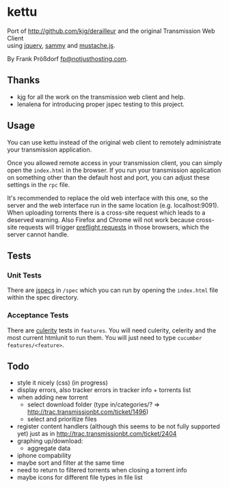 # kettu
Port of http://github.com/kjg/derailleur and the original Transmission Web Client  
using [jquery](http://jquery.com), [sammy](http://github.com/quirkey/sammy) and [mustache.js](http://github.com/janl/mustache.js).

By Frank Prößdorf <fp@notjusthosting.com>.


## Thanks 
* kjg for all the work on the transmission web client and help.
* lenalena for introducing proper jspec testing to this project.


## Usage
You can use kettu instead of the original web client to remotely administrate your transmission application.

Once you allowed remote access in your transmission client, you can simply open the `index.html` in the browser. If you run your transmission application on something other than the default host and port, you can adjust these settings in the `rpc` file.

It's recommended to replace the old web interface with this one, so the server and the web interface run in the same location (e.g. localhost:9091). When uploading torrents there is a cross-site request which leads to a deserved warning. Also Firefox and Chrome will not work because cross-site requests will trigger [preflight requests](http://www.w3.org/TR/access-control/#preflight-request) in those browsers, which the server cannot handle.


## Tests

### Unit Tests
There are [jspecs](http://github.com/visionmedia/jspec) in `/spec` which you can run by opening the `index.html` file within the spec directory.

### Acceptance Tests
There are [culerity](http://github.com/langalex/culerity) tests in `features`. You will need culerity, celerity and the most current htmlunit to run them. You will just need to type `cucumber features/<feature>`.


## Todo
* style it nicely (css) (in progress)
* display errors, also tracker errors in tracker info + torrents list
* when adding new torrent
  * select download folder (type in/categories/? => http://trac.transmissionbt.com/ticket/1496)
  * select and prioritize files
* register content handlers (although this seems to be not fully supported yet) just as in http://trac.transmissionbt.com/ticket/2404
* graphing up/download:
  * aggregate data
* iphone compability
* maybe sort and filter at the same time
* need to return to filtered torrents when closing a torrent info
* maybe icons for different file types in file list